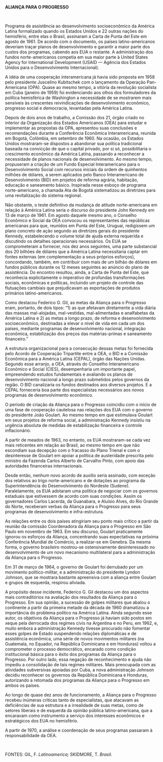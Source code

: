 **ALIANÇA PARA O PROGRESSO**

 

Programa de assistência ao desenvolvimento socioeconômico da América
Latina formalizado quando os Estados Unidos e 22 outras nações do
hemisfério, entre elas o Brasil, assinaram a Carta de Punta del Este em
agosto de 1961. De acordo com o documento, os países latino-americanos
deveriam traçar planos de desenvolvimento e garantir a maior parte dos
custos dos programas, cabendo aos EUA o restante. A administração dos
fundos norte-americanos competia em sua maior parte à United States
Agency for International Development (USAID — Agência dos Estados Unidos
para o Desenvolvimento Internacional).

A idéia de uma cooperação interamericana já havia sido proposta em 1958
pelo presidente Juscelino Kubitschek com o lançamento da Operação
Pan-Americana (OPA). Quase ao mesmo tempo, a vitória da revolução
socialista em Cuba (janeiro de 1959) foi evidenciando aos olhos dos
formuladores da política hemisférica de Washington a necessidade de se
mostrarem mais sensíveis às crescentes reivindicações de desenvolvimento
econômico, progresso social e democracia, levantadas pela América
Latina.

Depois de dois anos de trabalho, a Comissão dos 21, órgão criado no
interior da Organização dos Estados Americanos (OEA) para estudar e
implementar as propostas da OPA, apresentou suas conclusões e
recomendações durante a Conferência Econômica Interamericana, reunida em
Bogotá, Colômbia, em setembro de 1960. Na ocasião, os Estados Unidos
mostraram-se dispostos a abandonar sua política tradicional baseada na
convicção de que o capital privado, por si só, possibilitaria o
crescimento econômico da América Latina, passando a reconhecer a
necessidade de planos nacionais de desenvolvimento. Ao mesmo tempo,
propuseram a criação de um Fundo Especial Interamericano para o
Desenvolvimento Social com recursos iniciais da ordem de quinhentos
milhões de dólares, a serem aplicados pelo Banco Interamericano de
Desenvolvimento (BID) em projetos de reforma agrária, habitação,
educação e saneamento básico. Inspirada nesse esboço de programa
norte-americano, a chamada Ata de Bogotá sistematizou as diretrizes para
uma revitalização do sistema regional.

Não obstante, o teste definitivo da mudança de atitude norte-americana
em relação à América Latina seria o discurso do presidente John Kennedy
em 13 de março de 1961. Em agosto daquele mesmo ano, o Conselho
Econômico e Social da OEA convocou os representantes das repúblicas
americanas para que, reunidos em Punta del Este, Uruguai, redigissem um
plano concreto de ação segundo as diretrizes gerais do presidente
Kennedy, estabelecendo o volume total de ajuda externa requerida e
discutindo os detalhes operacionais necessários. Os EUA se comprometeram
a fornecer, nos dez anos seguintes, uma parte substancial dos 20 bilhões
de dólares que a América Latina necessitaria captar em fontes externas
(em complementação a seus próprios esforços), concordando, também, em
contribuir com mais de um bilhão de dólares em fundos públicos durante
os 12 meses seguintes ao anúncio do plano de assistência. Do encontro
resultou, ainda, a Carta de Punta del Este, que reconhecia
explicitamente o imperativo de profundas transformações sociais,
econômicas e políticas, incluindo um projeto de controle das flutuações
cambiais que prejudicavam as exportações de produtos primários
latino-americanos.

Como destacou Federico G. Gil, as metas da Aliança para o Progresso
eram, portanto, de dois tipos: “1) as que afetavam diretamente a vida
diária das massas mal-alojadas, mal-vestidas, mal-alimentadas e
analfabetas da América Latina e 2) as metas a longo prazo, de reforma e
desenvolvimento socioeconômico, destinadas a elevar o nível de vida em
cada um dos países, mediante programas de desenvolvimento nacional,
integração econômica, estabilização dos preços das matérias-primas e
saneamento financeiro.”

A estrutura organizacional para a consecução dessas metas foi fornecida
pelo Acordo de Cooperação Tripartite entre a OEA, o BID e a Comissão
Econômica para a América Latina (CEPAL), órgão das Nações Unidas.
Segundo esse arranjo, a OEA, através do Conselho Interamericano
Econômico e Social (CIES), desempenharia um importante papel,
empreendendo estudos fundamentais e avaliando os planos de
desenvolvimento nacional a longo prazo submetidos pelos governos da
região. O BID canalizaria os fundos destinados aos diversos projetos. E
a CEPAL forneceria boa parte dos especialistas necessários aos novos
programas de desenvolvimento econômico.

O período de criação da Aliança para o Progresso coincidiu com o início
de uma fase de cooperação cautelosa nas relações dos EUA com o governo
do presidente João Goulart. Ao mesmo tempo em que estimulava Goulart em
seus projetos de reforma social, a administração Kennedy insistiu na
urgência absoluta de medidas de estabilização financeira e controle
inflacionário.

A partir de meados de 1963, no entanto, os EUA mostraram-se cada vez
mais reticentes em relação ao Brasil, ao mesmo tempo em que não
escondiam sua decepção com o fracasso do Plano Trienal e com o
desinteresse de Goulart em apoiar a política de austeridade prescrita
pelo ministro da Fazenda Carlos Alberto de Carvalho Pinto, com apoio das
autoridades financeiras internacionais.

Desde então, nenhum novo acordo de auxílio seria assinado, com exceção
dos relativos ao trigo norte-americano e de dotações ao programa da
Superintendência do Desenvolvimento do Nordeste (Sudene). Paralelamente,
os EUA adotaram uma política de negociar com os governos estaduais que
estivessem de acordo com suas condições. Assim os governadores Carlos
Lacerda, da Guanabara, e Aluísio Alves, do Rio Grande do Norte,
receberam verbas da Aliança para o Progresso para seus programas de
desenvolvimento e infra-estrutura.

As relações entre os dois países atingiriam seu ponto mais crítico a
partir da reunião da comissão Coordenadora da Aliança para o Progresso
em São Paulo em novembro de 1963. Em seu discurso, Goulart praticamente
ignorou os esforços da Aliança, concentrando suas expectativas na
próxima Conferência Mundial de Comércio, a realizar-se em Genebra. Da
mesma forma, o governo brasileiro mostrou-se ostensivamente
desinteressado no desenvolvimento de um novo mecanismo multilateral para
a administração da Aliança para o Progresso.

Em 31 de março de 1964, o governo de Goulart foi derrubado por um
movimento político-militar, e a administração do presidente Lyndon
Johnson, que se mostrara bastante apreensiva com a aliança entre Goulart
e grupos de esquerda, respirou aliviada.

A propósito desse incidente, Federico G. Gil destacou um dos aspectos
mais contraditórios na avaliação dos resultados da Aliança para o
Progresso. Em sua opinião, a sucessão de golpes militares que abalou o
continente a partir da primeira metade da década de 1960 dramatizou a
importância do problema político na América Latina. Ainda segundo esse
autor, os objetivos da Aliança para o Progresso já haviam sido postos em
xeque pela derrocada dos regimes civis na Argentina e no Peru, em 1962,
e, muito embora a administração Kennedy tivesse procurado não fomentar
esses golpes de Estado suspendendo relações diplomáticas e de
assistência econômica, uma série de novos movimentos militares (na
Guatemala, no Equador, na República Dominicana e em Honduras) voltou a
comprometer o processo democrático, encarado como condição institucional
básica para o êxito dos programas da Aliança para o Progresso. Por outro
lado, essa negação de reconhecimento e ajuda não impediu a consolidação
de tais regimes militares. Mais preocupada com as atividades subversivas
apoiadas por Cuba, a nova administração Johnson decidiu reconhecer os
governos da República Dominicana e Honduras, autorizando a retomada dos
programas da Aliança para o Progresso em ambos os países.

Ao longo de quase dez anos de funcionamento, a Aliança para o Progresso
recebeu inúmeras críticas tanto de especialistas, que atacavam as
deficiências de sua estrutura e a irrealidade de suas metas, como de
setores liberais e de esquerda da opinião pública latino-americana, que
a encaravam como instrumento a serviço dos interesses econômicos e
estratégicos dos EUA no hemisfério.

A partir de 1970, a análise e coordenação de seus programas passaram à
responsabilidade da OEA.

 

FONTES: GIL, F. *Latinoamerica;* SKIDMORE, T. *Brasil.*

 
